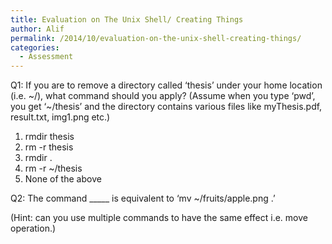 ```yaml
---
title: Evaluation on The Unix Shell/ Creating Things
author: Alif
permalink: /2014/10/evaluation-on-the-unix-shell-creating-things/
categories:
  - Assessment
---
```

Q1: If you are to remove a directory called &#8216;thesis&#8217; under your home location (i.e. ~/), what command should you apply? (Assume when you type &#8216;pwd&#8217;, you get &#8216;~/thesis&#8217; and the directory contains various files like myThesis.pdf, result.txt, img1.png etc.)

1.  rmdir thesis
2.  rm -r thesis
3.  rmdir .
4.  rm -r ~/thesis
5.  None of the above

Q2: The command \_____ is equivalent to &#8216;mv ~/fruits/apple.png .&#8217;

(Hint: can you use multiple commands to have the same effect i.e. move operation.)
